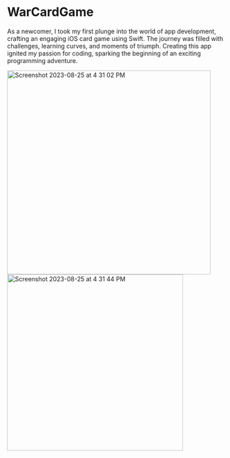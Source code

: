 # WarCardGame
As a newcomer, I took my first plunge into the world of app development, crafting an engaging iOS card game using Swift. The journey was filled with challenges, learning curves, and moments of triumph. Creating this app ignited my passion for coding, sparking the beginning of an exciting programming adventure.

<img width="471" alt="Screenshot 2023-08-25 at 4 31 02 PM" src="https://github.com/harshithgupta28/WarCardGame/assets/89892127/745eea0d-2912-47dd-a418-509d1f7ddc98"> 

<img width="407" alt="Screenshot 2023-08-25 at 4 31 44 PM" src="https://github.com/harshithgupta28/WarCardGame/assets/89892127/6426e3d2-f2fb-408d-9724-5194a4276a8b">
